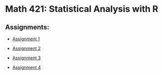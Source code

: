 # Math 421: Statistical Analysis with R

## Assignments: 

- [Assignment 1](Assignment-1.html)

- [Assignment 2](assignment2.html)

- [Assignment 3](assignment3.html)

- [Assignment 4](assignment4.html)
